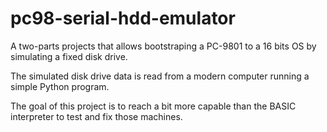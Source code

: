# pc98-serial-hdd-emulator

A two-parts projects that allows bootstraping a PC-9801 to a 16 bits OS by simulating a fixed disk drive.

The simulated disk drive data is read from a modern computer running a simple Python program.

The goal of this project is to reach a bit more capable than the BASIC interpreter to test and fix those machines.
